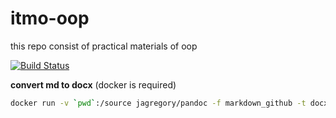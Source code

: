 # itmo-oop

this repo consist of practical materials of oop

[![Build Status](https://travis-ci.com/egoarka/itmo-oop.svg?branch=master)](https://travis-ci.com/egoarka/itmo-oop)

**convert md to docx** (docker is required)
```bash
docker run -v `pwd`:/source jagregory/pandoc -f markdown_github -t docx stageN.md -o stageN.md
```
